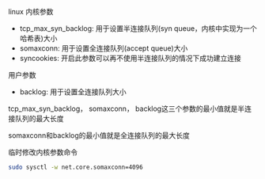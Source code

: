 linux 内核参数
+ tcp_max_syn_backlog: 用于设置半连接队列(syn queue，内核中实现为一个哈希表)大小
+ somaxconn: 用于设置全连接队列(accept queue)大小
+ syncookies: 开启此参数可以再不使用半连接队列的情况下成功建立连接

用户参数
+ backlog: 用于设置全连接队列大小

tcp_max_syn_backlog， somaxconn， backlog这三个参数的最小值就是半连接队列的最大长度

somaxconn和backlog的最小值就是全连接队列的最大长度

临时修改内核参数命令
``` bash
sudo sysctl -w net.core.somaxconn=4096
```
